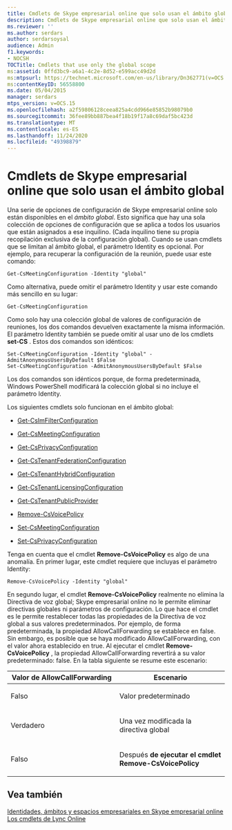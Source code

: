 ```yaml
---
title: Cmdlets de Skype empresarial online que solo usan el ámbito global
description: Cmdlets de Skype empresarial online que solo usan el ámbito global.
ms.reviewer: ''
ms.author: serdars
author: serdarsoysal
audience: Admin
f1.keywords:
- NOCSH
TOCTitle: Cmdlets that use only the global scope
ms:assetid: 0ffd3bc9-a6a1-4c2e-8d52-e599acc49d2d
ms:mtpsurl: https://technet.microsoft.com/en-us/library/Dn362771(v=OCS.15)
ms:contentKeyID: 56558800
ms.date: 05/04/2015
manager: serdars
mtps_version: v=OCS.15
ms.openlocfilehash: a2f59806128ceea825a4cdd966e85852b98079b0
ms.sourcegitcommit: 36fee89bb887bea4f18b19f17a8c69daf5bc423d
ms.translationtype: MT
ms.contentlocale: es-ES
ms.lasthandoff: 11/24/2020
ms.locfileid: "49398879"
---
```

# <a name="cmdlets-in-skype-for-business-online-that-use-only-the-global-scope"></a>Cmdlets de Skype empresarial online que solo usan el ámbito global

 


Una serie de opciones de configuración de Skype empresarial online solo están disponibles en el *ámbito global*. Esto significa que hay una sola colección de opciones de configuración que se aplica a todos los usuarios que están asignados a ese inquilino. (Cada inquilino tiene su propia recopilación exclusiva de la configuración global). Cuando se usan cmdlets que se limitan al ámbito global, el parámetro Identity es opcional. Por ejemplo, para recuperar la configuración de la reunión, puede usar este comando:

    Get-CsMeetingConfiguration -Identity "global"

Como alternativa, puede omitir el parámetro Identity y usar este comando más sencillo en su lugar:

    Get-CsMeetingConfiguration

Como solo hay una colección global de valores de configuración de reuniones, los dos comandos devuelven exactamente la misma información. El parámetro Identity también se puede omitir al usar uno de los cmdlets **set-CS** . Estos dos comandos son idénticos:

    Set-CsMeetingConfiguration -Identity "global" -AdmitAnonymousUsersByDefault $False
    Set-CsMeetingConfiguration -AdmitAnonymousUsersByDefault $False

Los dos comandos son idénticos porque, de forma predeterminada, Windows PowerShell modificará la colección global si no incluye el parámetro Identity.

Los siguientes cmdlets solo funcionan en el ámbito global:

  - [Get-CsImFilterConfiguration](https://technet.microsoft.com/library/gg398980\(v=ocs.15\))

  - [Get-CsMeetingConfiguration](https://technet.microsoft.com/library/gg425875\(v=ocs.15\))

  - [Get-CsPrivacyConfiguration](https://technet.microsoft.com/library/gg413002\(v=ocs.15\))

  - [Get-CsTenantFederationConfiguration](https://technet.microsoft.com/library/jj994072\(v=ocs.15\))

  - [Get-CsTenantHybridConfiguration](https://technet.microsoft.com/library/jj994034\(v=ocs.15\))

  - [Get-CsTenantLicensingConfiguration](https://technet.microsoft.com/library/dn362770\(v=ocs.15\))

  - [Get-CsTenantPublicProvider](https://technet.microsoft.com/library/jj994016\(v=ocs.15\))

  - [Remove-CsVoicePolicy](https://technet.microsoft.com/library/gg398309\(v=ocs.15\))

  - [Set-CsMeetingConfiguration](https://technet.microsoft.com/library/gg398648\(v=ocs.15\))

  - [Set-CsPrivacyConfiguration](https://technet.microsoft.com/library/gg398484\(v=ocs.15\))

Tenga en cuenta que el cmdlet **Remove-CsVoicePolicy** es algo de una anomalía. En primer lugar, este cmdlet requiere que incluyas el parámetro Identity:

    Remove-CsVoicePolicy -Identity "global"

En segundo lugar, el cmdlet **Remove-CsVoicePolicy** realmente no elimina la Directiva de voz global; Skype empresarial online no le permite eliminar directivas globales ni parámetros de configuración. Lo que hace el cmdlet es le permite restablecer todas las propiedades de la Directiva de voz global a sus valores predeterminados. Por ejemplo, de forma predeterminada, la propiedad AllowCallForwarding se establece en false. Sin embargo, es posible que se haya modificado AllowCallForwarding, con el valor ahora establecido en true. Al ejecutar el cmdlet **Remove-CsVoicePolicy** , la propiedad AllowCallForwarding revertirá a su valor predeterminado: false. En la tabla siguiente se resume este escenario:


<table>
<colgroup>
<col style="width: 50%" />
<col style="width: 50%" />
</colgroup>
<thead>
<tr class="header">
<th>Valor de AllowCallForwarding</th>
<th>Escenario</th>
</tr>
</thead>
<tbody>
<tr class="odd">
<td><p>Falso</p></td>
<td><p>Valor predeterminado</p></td>
</tr>
<tr class="even">
<td><p>Verdadero</p></td>
<td><p>Una vez modificada la directiva global</p></td>
</tr>
<tr class="odd">
<td><p>Falso</p></td>
<td><p>Después <strong>de ejecutar el cmdlet Remove-CsVoicePolicy</strong></p></td>
</tr>
</tbody>
</table>


## <a name="see-also"></a>Vea también


[Identidades, ámbitos y espacios empresariales en Skype empresarial online](identities-scopes-and-tenants-in-skype-for-business-online.md)  
[Los cmdlets de Lync Online](https://technet.microsoft.com/library/dn362817\(v=ocs.15\))

